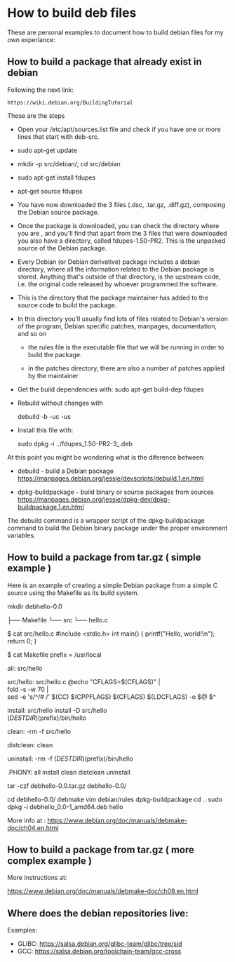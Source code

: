 # How to build deb files

These are personal examples to document how to build debian files for my own
experiance: 

## How to build a package that already exist in debian

Following the next link:
    
    https://wiki.debian.org/BuildingTutorial

These are the steps
 
 * Open your /etc/apt/sources.list file and check if you have one or more lines
   that start with deb-src.

 * sudo apt-get update

 * mkdir -p src/debian/; cd src/debian

 * sudo apt-get install fdupes

 * apt-get source fdupes

 * You have now downloaded the 3 files (.dsc, .tar.gz, .diff.gz), composing the
   Debian source package.

 * Once the package is downloaded, you can check the directory where you are ,
   and you'll find that apart from the 3 files that were downloaded you also
   have a directory, called fdupes-1.50-PR2. This is the unpacked source of the
   Debian package.

 * Every Debian (or Debian derivative) package includes a debian directory,
   where all the information related to the Debian package is stored. Anything
   that's outside of that directory, is the upstream code, i.e. the original
   code released by whoever programmed the software.

 * This is the directory that the package maintainer has added to the source
   code to build the package.

 * In this directory you'll usually find lots of files related to Debian's
   version of the program, Debian specific patches, manpages, documentation,
   and so on

    * the rules file is the executable file that we will be running in order to
      build the package.

    * in the patches directory, there are also a number of patches applied by
      the maintainer

 * Get the build dependencies with: sudo apt-get build-dep fdupes

 * Rebuild without changes with

    debuild -b -uc -us

 * Install this file with:
    
    sudo dpkg -i ../fdupes_1.50-PR2-3_<your arch>.deb


At this point you might be wondering what is the diference between: 

* debuild - build a Debian package
https://manpages.debian.org/jessie/devscripts/debuild.1.en.html

* dpkg-buildpackage - build binary or source packages from sources
https://manpages.debian.org/jessie/dpkg-dev/dpkg-buildpackage.1.en.html


The debuild command is a wrapper script of the dpkg-buildpackage command to
build the Debian binary package under the proper environment variables.

## How to build a package from tar.gz ( simple example ) 

Here is an example of creating a simple Debian package from a simple C source
using the Makefile as its build system.

mkdir debhello-0.0

├── Makefile
└── src
    └── hello.c

$ cat src/hello.c
#include <stdio.h>
int
main()
{
        printf("Hello, world!\n");
        return 0;
}

$ cat Makefile
prefix = /usr/local

all: src/hello

src/hello: src/hello.c
	@echo "CFLAGS=$(CFLAGS)" | \
		fold -s -w 70 | \
		sed -e 's/^/# /'
	$(CC) $(CPPFLAGS) $(CFLAGS) $(LDCFLAGS) -o $@ $^

install: src/hello
	install -D src/hello \
		$(DESTDIR)$(prefix)/bin/hello

clean:
	-rm -f src/hello

distclean: clean

uninstall:
	-rm -f $(DESTDIR)$(prefix)/bin/hello

.PHONY: all install clean distclean uninstall

tar -czf debhello-0.0.tar.gz debhello-0.0/

cd debhello-0.0/
debmake
vim debian/rules
dpkg-buildpackage
cd ..
sudo dpkg -i debhello_0.0-1_amd64.deb
hello


More info at : 
https://www.debian.org/doc/manuals/debmake-doc/ch04.en.html


## How to build a package from tar.gz ( more complex example ) 

More instructions at: 

https://www.debian.org/doc/manuals/debmake-doc/ch08.en.html

## Where does the debian repositories live: 

Examples: 

 * GLIBC:   https://salsa.debian.org/glibc-team/glibc/tree/sid
 * GCC:     https://salsa.debian.org/toolchain-team/gcc-cross 
